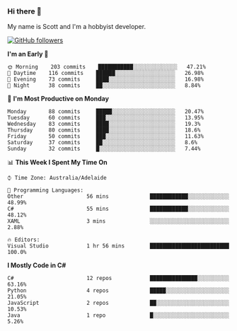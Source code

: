 ### Hi there 👋

My name is Scott and I'm a hobbyist developer.

[![GitHub followers](https://img.shields.io/github/followers/puppetsw?label=Follow&style=social)](https://github.com/puppetsw?tab=followers)

<!--START_SECTION:waka-->
**I'm an Early 🐤** 

```text
🌞 Morning    203 commits    ███████████░░░░░░░░░░░░░░   47.21% 
🌆 Daytime    116 commits    ██████░░░░░░░░░░░░░░░░░░░   26.98% 
🌃 Evening    73 commits     ████░░░░░░░░░░░░░░░░░░░░░   16.98% 
🌙 Night      38 commits     ██░░░░░░░░░░░░░░░░░░░░░░░   8.84%

```
📅 **I'm Most Productive on Monday** 

```text
Monday       88 commits     █████░░░░░░░░░░░░░░░░░░░░   20.47% 
Tuesday      60 commits     ███░░░░░░░░░░░░░░░░░░░░░░   13.95% 
Wednesday    83 commits     ████░░░░░░░░░░░░░░░░░░░░░   19.3% 
Thursday     80 commits     ████░░░░░░░░░░░░░░░░░░░░░   18.6% 
Friday       50 commits     ███░░░░░░░░░░░░░░░░░░░░░░   11.63% 
Saturday     37 commits     ██░░░░░░░░░░░░░░░░░░░░░░░   8.6% 
Sunday       32 commits     █░░░░░░░░░░░░░░░░░░░░░░░░   7.44%

```


📊 **This Week I Spent My Time On** 

```text
⌚︎ Time Zone: Australia/Adelaide

💬 Programming Languages: 
Other                    56 mins             ████████████░░░░░░░░░░░░░   48.99% 
C#                       55 mins             ████████████░░░░░░░░░░░░░   48.12% 
XAML                     3 mins              ░░░░░░░░░░░░░░░░░░░░░░░░░   2.88%

🔥 Editors: 
Visual Studio            1 hr 56 mins        █████████████████████████   100.0%

```

**I Mostly Code in C#** 

```text
C#                       12 repos            ███████████████░░░░░░░░░░   63.16% 
Python                   4 repos             █████░░░░░░░░░░░░░░░░░░░░   21.05% 
JavaScript               2 repos             ██░░░░░░░░░░░░░░░░░░░░░░░   10.53% 
Java                     1 repo              █░░░░░░░░░░░░░░░░░░░░░░░░   5.26%

```



<!--END_SECTION:waka-->

<!--
**puppetsw/puppetsw** is a ✨ _special_ ✨ repository because its `README.md` (this file) appears on your GitHub profile.

Here are some ideas to get you started:

- 🔭 I’m currently working on ...
- 🌱 I’m currently learning ...
- 👯 I’m looking to collaborate on ...
- 🤔 I’m looking for help with ...
- 💬 Ask me about ...
- 📫 How to reach me: ...
- 😄 Pronouns: ...
- ⚡ Fun fact: ...
-->
